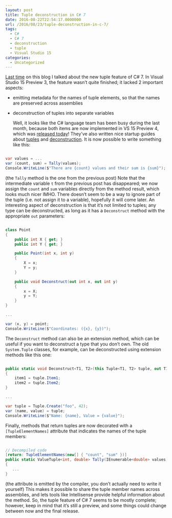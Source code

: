 ```yaml
---
layout: post
title: Tuple deconstruction in C# 7
date: 2016-08-22T22:54:17.0000000
url: /2016/08/23/tuple-deconstruction-in-c-7/
tags:
  - C#
  - C# 7
  - deconstruction
  - tuple
  - Visual Studio 15
categories:
  - Uncategorized
---
```


[Last time](http://www.thomaslevesque.com/2016/07/25/tuples-in-c-7/) on this blog I talked about the new tuple feature of C# 7. In Visual Studio 15 Preview 3, the feature wasn’t quite finished; it lacked 2 important aspects:  
- emitting metadata for the names of tuple elements, so that the names are preserved across assemblies
- deconstruction of tuples into separate variables

  Well, it looks like the C# language team has been busy during the last month, because both items are now implemented in VS 15 Preview 4, which was [released today](https://blogs.msdn.microsoft.com/visualstudio/2016/08/22/visual-studio-15-preview-4/)! They’ve also written nice startup guides about [tuples](https://github.com/dotnet/roslyn/blob/master/docs/features/tuples.md) and [deconstruction](https://github.com/dotnet/roslyn/blob/master/docs/features/deconstruction.md).  It is now possible to write something like this:  
```csharp

var values = ...
var (count, sum) = Tally(values);
Console.WriteLine($"There are {count} values and their sum is {sum}");
```
  (the `Tally` method is the one from the previous post)  Note that the intermediate variable `t` from the previous post has disappeared; we now assign the `count` and `sum` variables directly from the method result, which looks much nicer IMHO. There doesn’t seem to be a way to ignore part of the tuple (i.e. not assign it to a variable), hopefully it will come later.  An interesting aspect of deconstruction is that it’s not limited to tuples; any type can be deconstructed, as long as it has a `Deconstruct` method with the appropriate `out` parameters:  
```csharp

class Point
{
    public int X { get; }
    public int Y { get; }

    public Point(int x, int y)
    {
        X = x;
        Y = y;
    }

    public void Deconstruct(out int x, out int y)
    {
        x = X;
        y = Y;
    }
}

...

var (x, y) = point;
Console.WriteLine($"Coordinates: ({x}, {y})");
```
  The `Deconstruct` method can also be an extension method, which can be useful if you want to deconstruct a type that you don’t own. The old `System.Tuple` classes, for example, can be deconstructed using extension methods like this one:  
```csharp

public static void Deconstruct<T1, T2>(this Tuple<T1, T2> tuple, out T1 item1, out T2 item2)
{
    item1 = tuple.Item1;
    item2 = tuple.Item2;
}

...

var tuple = Tuple.Create("foo", 42);
var (name, value) = tuple;
Console.WriteLine($"Name: {name}, Value = {value}");
```
  Finally, methods that return tuples are now decorated with a `[TupleElementNames]` attribute that indicates the names of the tuple members:  
```csharp

// Decompiled code
[return: TupleElementNames(new[] { "count", "sum" })]
public static ValueTuple<int, double> Tally(IEnumerable<double> values)
{
   ...
}
```
  (the attribute is emitted by the compiler, you don’t actually need to write it yourself)  This makes it possible to share the tuple member names across assemblies, and lets tools like Intellisense provide helpful information about the method.  So, the tuple feature of C# 7 seems to be mostly complete; however, keep in mind that it’s still a preview, and some things could change between now and the final release.
